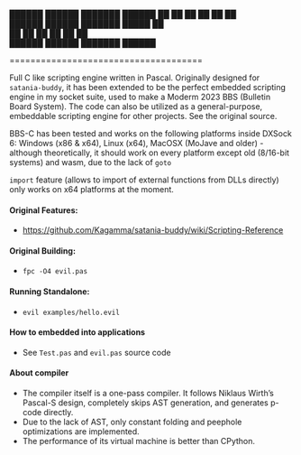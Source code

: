 
██████  ██████  ███████        ██████ 
██   ██ ██   ██ ██            ██      
██████  ██████  ███████ █████ ██      
██   ██ ██   ██      ██       ██      
██████  ██████  ███████        ██████ 
                                      
=====================================

Full C like scripting engine written in Pascal. Originally designed for `satania-buddy`, it has been extended to be the perfect embedded scripting engine in my socket suite, used to make a Moderm 2023 BBS (Bulletin Board System). The code can also be utilized as a general-purpose, embeddable scripting engine for other projects. See the original source.

BBS-C has been tested and works on the following platforms inside DXSock 6: Windows (x86 & x64), Linux (x64), MacOSX (MoJave and older) - although theoretically, it should work on every platform except old (8/16-bit systems) and wasm, due to the lack of `goto`

`import` feature (allows to import of external functions from DLLs directly) only works on x64 platforms at the moment.

#### Original Features:
- https://github.com/Kagamma/satania-buddy/wiki/Scripting-Reference

#### Original Building:
- `fpc -O4 evil.pas`

#### Running Standalone:
- `evil examples/hello.evil`

#### How to embedded into applications
- See `Test.pas` and `evil.pas` source code

#### About compiler
- The compiler itself is a one-pass compiler. It follows Niklaus Wirth’s Pascal-S design, completely skips AST generation, and generates p-code directly.
- Due to the lack of AST, only constant folding and peephole optimizations are implemented.
- The performance of its virtual machine is better than CPython.
